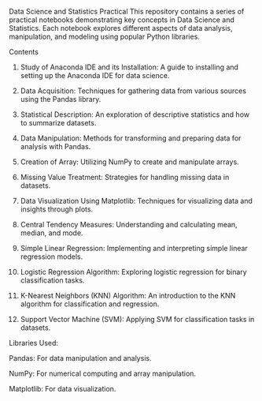 Data Science and Statistics Practical
This repository contains a series of practical notebooks demonstrating key concepts in Data Science and Statistics. Each notebook explores different aspects of data analysis, manipulation, and modeling using popular Python libraries.

Contents
01. Study of Anaconda IDE and its Installation: 
A guide to installing and setting up the Anaconda IDE for data science.

02. Data Acquisition: 
Techniques for gathering data from various sources using the Pandas library.

03. Statistical Description: 
An exploration of descriptive statistics and how to summarize datasets.

04. Data Manipulation: 
Methods for transforming and preparing data for analysis with Pandas.

05. Creation of Array: 
Utilizing NumPy to create and manipulate arrays.

06. Missing Value Treatment: 
Strategies for handling missing data in datasets.

07. Data Visualization Using Matplotlib: 
Techniques for visualizing data and insights through plots.

08. Central Tendency Measures: 
Understanding and calculating mean, median, and mode.

09. Simple Linear Regression: 
Implementing and interpreting simple linear regression models.

10. Logistic Regression Algorithm: 
Exploring logistic regression for binary classification tasks.

11. K-Nearest Neighbors (KNN) Algorithm: 
An introduction to the KNN algorithm for classification and regression.

12. Support Vector Machine (SVM): 
Applying SVM for classification tasks in datasets.


Libraries Used: 

Pandas: For data manipulation and analysis.

NumPy: For numerical computing and array manipulation.

Matplotlib: For data visualization.

